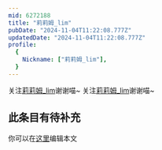 ```yaml
---
mid: 6272188
title: "莉莉姆_lim"
pubDate: "2024-11-04T11:22:08.777Z"
updatedDate: "2024-11-04T11:22:08.777Z"
profile:
  {
    Nickname: ["莉莉姆_lim"],
  }
---
```


关注[莉莉姆_lim](https://space.bilibili.com/6272188)谢谢喵~ 关注[莉莉姆_lim](https://space.bilibili.com/6272188)谢谢喵~

## 此条目有待补充
你可以在[这里](https://github.com/Yuhanawa/VTuber.ICU/edit/master/src/content/v/莉莉姆_lim/index.md)编辑本文
